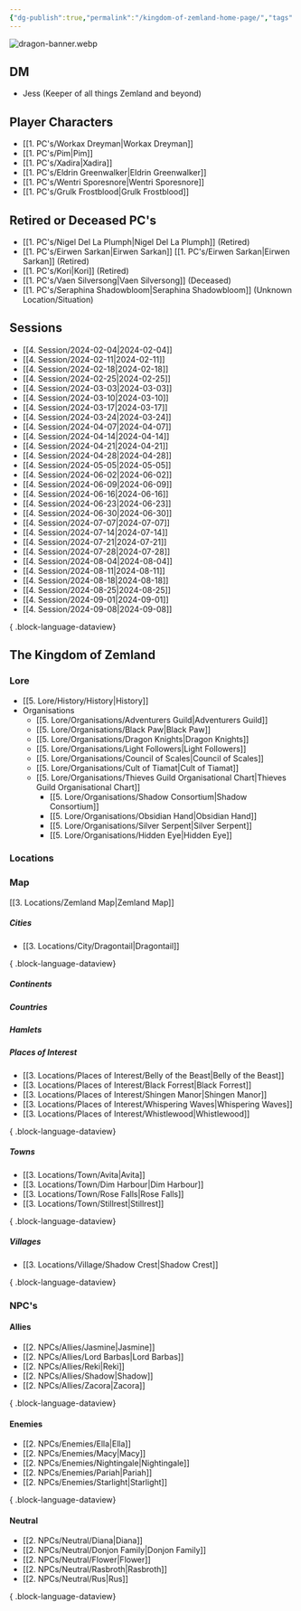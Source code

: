 ```yaml
---
{"dg-publish":true,"permalink":"/kingdom-of-zemland-home-page/","tags":["gardenEntry"]}
---
```



![dragon-banner.webp](/img/user/z_Attachments/dragon-banner.webp)

## DM

- Jess (Keeper of all things Zemland and beyond)

## Player Characters
- [[1. PC's/Workax Dreyman\|Workax Dreyman]] 
- [[1. PC's/Pim\|Pim]] 
- [[1. PC's/Xadira\|Xadira]]
- [[1. PC's/Eldrin Greenwalker\|Eldrin Greenwalker]]
- [[1. PC's/Wentri Sporesnore\|Wentri Sporesnore]]
- [[1. PC's/Grulk Frostblood\|Grulk Frostblood]]

## Retired or Deceased PC's

- [[1. PC's/Nigel Del La Plumph\|Nigel Del La Plumph]] (Retired)
- [[1. PC's/Eirwen Sarkan\|Eirwen Sarkan]] [[1. PC's/Eirwen Sarkan\|Eirwen Sarkan]] (Retired)
- [[1. PC's/Kori\|Kori]] (Retired)
- [[1. PC's/Vaen Silversong\|Vaen Silversong]] (Deceased)
- [[1. PC's/Seraphina Shadowbloom\|Seraphina Shadowbloom]] (Unknown Location/Situation)


## Sessions 

- [[4. Session/2024-02-04\|2024-02-04]]
- [[4. Session/2024-02-11\|2024-02-11]]
- [[4. Session/2024-02-18\|2024-02-18]]
- [[4. Session/2024-02-25\|2024-02-25]]
- [[4. Session/2024-03-03\|2024-03-03]]
- [[4. Session/2024-03-10\|2024-03-10]]
- [[4. Session/2024-03-17\|2024-03-17]]
- [[4. Session/2024-03-24\|2024-03-24]]
- [[4. Session/2024-04-07\|2024-04-07]]
- [[4. Session/2024-04-14\|2024-04-14]]
- [[4. Session/2024-04-21\|2024-04-21]]
- [[4. Session/2024-04-28\|2024-04-28]]
- [[4. Session/2024-05-05\|2024-05-05]]
- [[4. Session/2024-06-02\|2024-06-02]]
- [[4. Session/2024-06-09\|2024-06-09]]
- [[4. Session/2024-06-16\|2024-06-16]]
- [[4. Session/2024-06-23\|2024-06-23]]
- [[4. Session/2024-06-30\|2024-06-30]]
- [[4. Session/2024-07-07\|2024-07-07]]
- [[4. Session/2024-07-14\|2024-07-14]]
- [[4. Session/2024-07-21\|2024-07-21]]
- [[4. Session/2024-07-28\|2024-07-28]]
- [[4. Session/2024-08-04\|2024-08-04]]
- [[4. Session/2024-08-11\|2024-08-11]]
- [[4. Session/2024-08-18\|2024-08-18]]
- [[4. Session/2024-08-25\|2024-08-25]]
- [[4. Session/2024-09-01\|2024-09-01]]
- [[4. Session/2024-09-08\|2024-09-08]]

{ .block-language-dataview}

## The Kingdom of Zemland


### **Lore** 
 - [[5. Lore/History/History\|History]] 
 - Organisations
	 - [[5. Lore/Organisations/Adventurers Guild\|Adventurers Guild]]
	 - [[5. Lore/Organisations/Black Paw\|Black Paw]]
	 - [[5. Lore/Organisations/Dragon Knights\|Dragon Knights]]
	 - [[5. Lore/Organisations/Light Followers\|Light Followers]]
	 - [[5. Lore/Organisations/Council of Scales\|Council of Scales]]
	 - [[5. Lore/Organisations/Cult of Tiamat\|Cult of Tiamat]]
	 - [[5. Lore/Organisations/Thieves Guild Organisational Chart\|Thieves Guild Organisational Chart]]
		 - [[5. Lore/Organisations/Shadow Consortium\|Shadow Consortium]]
		 - [[5. Lore/Organisations/Obsidian Hand\|Obsidian Hand]]
		 - [[5. Lore/Organisations/Silver Serpent\|Silver Serpent]]
		 - [[5. Lore/Organisations/Hidden Eye\|Hidden Eye]]

### **Locations** 

### Map

[[3. Locations/Zemland Map\|Zemland Map]] 


##### Cities
- [[3. Locations/City/Dragontail\|Dragontail]]

{ .block-language-dataview}


##### Continents 


##### Countries


##### Hamlets


##### Places of Interest
- [[3. Locations/Places of Interest/Belly of the Beast\|Belly of the Beast]]
- [[3. Locations/Places of Interest/Black Forrest\|Black Forrest]]
- [[3. Locations/Places of Interest/Shingen Manor\|Shingen Manor]]
- [[3. Locations/Places of Interest/Whispering Waves\|Whispering Waves]]
- [[3. Locations/Places of Interest/Whistlewood\|Whistlewood]]

{ .block-language-dataview}


##### Towns
- [[3. Locations/Town/Avita\|Avita]]
- [[3. Locations/Town/Dim Harbour\|Dim Harbour]]
- [[3. Locations/Town/Rose Falls\|Rose Falls]]
- [[3. Locations/Town/Stillrest\|Stillrest]]

{ .block-language-dataview}


##### Villages
- [[3. Locations/Village/Shadow Crest\|Shadow Crest]]

{ .block-language-dataview}


### **NPC's**

#### Allies
- [[2. NPCs/Allies/Jasmine\|Jasmine]]
- [[2. NPCs/Allies/Lord Barbas\|Lord Barbas]]
- [[2. NPCs/Allies/Reki\|Reki]]
- [[2. NPCs/Allies/Shadow\|Shadow]]
- [[2. NPCs/Allies/Zacora\|Zacora]]

{ .block-language-dataview}

#### Enemies 
- [[2. NPCs/Enemies/Ella\|Ella]]
- [[2. NPCs/Enemies/Macy\|Macy]]
- [[2. NPCs/Enemies/Nightingale\|Nightingale]]
- [[2. NPCs/Enemies/Pariah\|Pariah]]
- [[2. NPCs/Enemies/Starlight\|Starlight]]

{ .block-language-dataview}

#### Neutral
- [[2. NPCs/Neutral/Diana\|Diana]]
- [[2. NPCs/Neutral/Donjon Family\|Donjon Family]]
- [[2. NPCs/Neutral/Flower\|Flower]]
- [[2. NPCs/Neutral/Rasbroth\|Rasbroth]]
- [[2. NPCs/Neutral/Rus\|Rus]]

{ .block-language-dataview}

